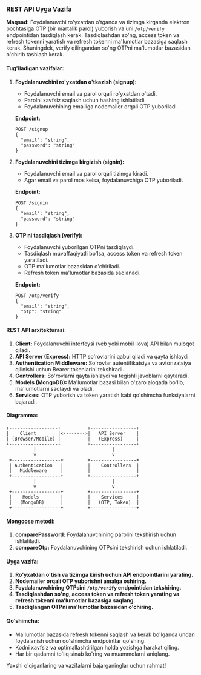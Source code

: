 ### REST API Uyga Vazifa

**Maqsad:** Foydalanuvchi ro'yxatdan o'tganda va tizimga kirganda elektron pochtasiga OTP (bir martalik parol) yuborish va uni `/otp/verify` endpointidan tasdiqlash kerak. Tasdiqlashdan so'ng, access token va refresh tokenni yaratish va refresh tokenni ma'lumotlar bazasiga saqlash kerak. Shuningdek, verify qilingandan so'ng OTPni ma'lumotlar bazasidan o'chirib tashlash kerak.

#### **Tug'iladigan vazifalar:**

1. **Foydalanuvchini ro'yxatdan o'tkazish (signup):**
    - Foydalanuvchi email va parol orqali ro'yxatdan o'tadi.
    - Parolni xavfsiz saqlash uchun hashing ishlatiladi.
    - Foydalanuvchining emailiga nodemailer orqali OTP yuboriladi.
    
    **Endpoint:**
    ```
    POST /signup
    {
      "email": "string",
      "password": "string"
    }
    ```

2. **Foydalanuvchini tizimga kirgizish (signin):**
    - Foydalanuvchi email va parol orqali tizimga kiradi.
    - Agar email va parol mos kelsa, foydalanuvchiga OTP yuboriladi.
    
    **Endpoint:**
    ```
    POST /signin
    {
      "email": "string",
      "password": "string"
    }
    ```

3. **OTP ni tasdiqlash (verify):**
    - Foydalanuvchi yuborilgan OTPni tasdiqlaydi.
    - Tasdiqlash muvaffaqiyatli bo'lsa, access token va refresh token yaratiladi.
    - OTP ma'lumotlar bazasidan o'chiriladi.
    - Refresh token ma'lumotlar bazasida saqlanadi.
    
    **Endpoint:**
    ```
    POST /otp/verify
    {
      "email": "string",
      "otp": "string"
    }
    ```

#### **REST API arxitekturasi:**

1. **Client:** Foydalanuvchi interfeysi (veb yoki mobil ilova) API bilan muloqot qiladi.
2. **API Server (Express):** HTTP so'rovlarini qabul qiladi va qayta ishlaydi.
3. **Authentication Middleware:** So'rovlar autentifikatsiya va avtorizatsiya qilinishi uchun Bearer tokenlarini tekshiradi.
4. **Controllers:** So'rovlarni qayta ishlaydi va tegishli javoblarni qaytaradi.
5. **Models (MongoDB):** Ma'lumotlar bazasi bilan o'zaro aloqada bo'lib, ma'lumotlarni saqlaydi va oladi.
6. **Services:** OTP yuborish va token yaratish kabi qo'shimcha funksiyalarni bajaradi.

#### **Diagramma:**

```plaintext
+------------------+          +-----------------+
|    Client        |<-------->|   API Server    |
| (Browser/Mobile) |          |   (Express)     |
+------------------+          +-----------------+
          |                            |
          v                            v
 +------------------+         +-----------------+
 | Authentication   |         |    Controllers  |
 |   Middleware     |         |                 |
 +------------------+         +-----------------+
          |                            |
          v                            v
 +------------------+         +-----------------+
 |    Models        |         |    Services     |
 |   (MongoDB)      |         |   (OTP, Token)  |
 +------------------+         +-----------------+
```

#### **Mongoose metodi:**

1. **comparePassword:** Foydalanuvchining parolini tekshirish uchun ishlatiladi.
2. **compareOtp:** Foydalanuvchining OTPsini tekshirish uchun ishlatiladi.

#### **Uyga vazifa:**

1. **Ro'yxatdan o'tish va tizimga kirish uchun API endpointlarini yarating.**
2. **Nodemailer orqali OTP yuborishni amalga oshiring.**
3. **Foydalanuvchining OTPsini `/otp/verify` endpointidan tekshiring.**
4. **Tasdiqlashdan so'ng, access token va refresh token yarating va refresh tokenni ma'lumotlar bazasiga saqlang.**
5. **Tasdiqlangan OTPni ma'lumotlar bazasidan o'chiring.**

#### **Qo'shimcha:**

- Ma'lumotlar bazasida refresh tokenni saqlash va kerak bo'lganda undan foydalanish uchun qo'shimcha endpointlar qo'shing.
- Kodni xavfsiz va optimallashtirilgan holda yozishga harakat qiling.
- Har bir qadamni to'liq sinab ko'ring va muammolarni aniqlang.

Yaxshi o'qiganlaring va vazifalarni bajarganinglar uchun rahmat!

